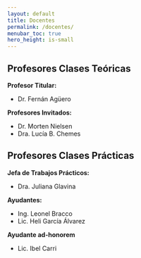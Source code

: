```yaml
---
layout: default
title: Docentes
permalink: /docentes/
menubar_toc: true
hero_height: is-small
---
```


## Profesores Clases Teóricas

**Profesor Titular:** 
* Dr. Fernán Agüero

**Profesores Invitados:**
* Dr. Morten Nielsen
* Dra. Lucía B. Chemes

## Profesores Clases Prácticas

**Jefa de Trabajos Prácticos:** 
* Dra. Juliana Glavina

**Ayudantes:**
* Ing. Leonel Bracco
* Lic. Heli García Álvarez

**Ayudante ad-honorem**
* Lic. Ibel Carri
